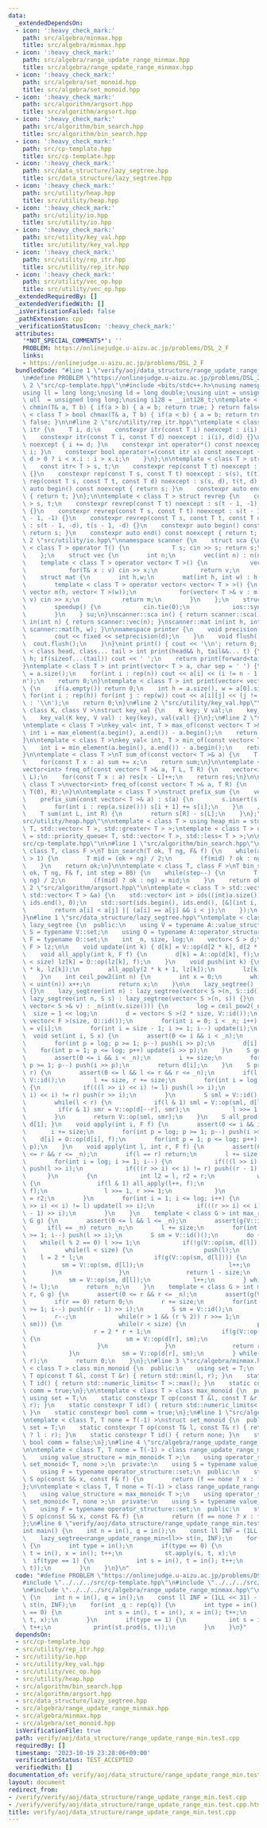 ```yaml
---
data:
  _extendedDependsOn:
  - icon: ':heavy_check_mark:'
    path: src/algebra/minmax.hpp
    title: src/algebra/minmax.hpp
  - icon: ':heavy_check_mark:'
    path: src/algebra/range_update_range_minmax.hpp
    title: src/algebra/range_update_range_minmax.hpp
  - icon: ':heavy_check_mark:'
    path: src/algebra/set_monoid.hpp
    title: src/algebra/set_monoid.hpp
  - icon: ':heavy_check_mark:'
    path: src/algorithm/argsort.hpp
    title: src/algorithm/argsort.hpp
  - icon: ':heavy_check_mark:'
    path: src/algorithm/bin_search.hpp
    title: src/algorithm/bin_search.hpp
  - icon: ':heavy_check_mark:'
    path: src/cp-template.hpp
    title: src/cp-template.hpp
  - icon: ':heavy_check_mark:'
    path: src/data_structure/lazy_segtree.hpp
    title: src/data_structure/lazy_segtree.hpp
  - icon: ':heavy_check_mark:'
    path: src/utility/heap.hpp
    title: src/utility/heap.hpp
  - icon: ':heavy_check_mark:'
    path: src/utility/io.hpp
    title: src/utility/io.hpp
  - icon: ':heavy_check_mark:'
    path: src/utility/key_val.hpp
    title: src/utility/key_val.hpp
  - icon: ':heavy_check_mark:'
    path: src/utility/rep_itr.hpp
    title: src/utility/rep_itr.hpp
  - icon: ':heavy_check_mark:'
    path: src/utility/vec_op.hpp
    title: src/utility/vec_op.hpp
  _extendedRequiredBy: []
  _extendedVerifiedWith: []
  _isVerificationFailed: false
  _pathExtension: cpp
  _verificationStatusIcon: ':heavy_check_mark:'
  attributes:
    '*NOT_SPECIAL_COMMENTS*': ''
    PROBLEM: https://onlinejudge.u-aizu.ac.jp/problems/DSL_2_F
    links:
    - https://onlinejudge.u-aizu.ac.jp/problems/DSL_2_F
  bundledCode: "#line 1 \"verify/aoj/data_structure/range_update_range_min.test.cpp\"\
    \n#define PROBLEM \"https://onlinejudge.u-aizu.ac.jp/problems/DSL_2_F\"\n\n#line\
    \ 2 \"src/cp-template.hpp\"\n#include <bits/stdc++.h>\nusing namespace std;\n\
    using ll = long long;\nusing ld = long double;\nusing uint = unsigned int;\nusing\
    \ ull  = unsigned long long;\nusing i128 = __int128_t;\ntemplate < class T > bool\
    \ chmin(T& a, T b) { if(a > b) { a = b; return true; } return false; }\ntemplate\
    \ < class T > bool chmax(T& a, T b) { if(a < b) { a = b; return true; } return\
    \ false; }\n\n#line 2 \"src/utility/rep_itr.hpp\"\ntemplate < class T > struct\
    \ itr {\n    T i, d;\n    constexpr itr(const T i) noexcept : i(i), d(1) {}\n\
    \    constexpr itr(const T i, const T d) noexcept : i(i), d(d) {}\n    void operator++()\
    \ noexcept { i += d; }\n    constexpr int operator*() const noexcept { return\
    \ i; }\n    constexpr bool operator!=(const itr x) const noexcept {\n        return\
    \ d > 0 ? i < x.i : i > x.i;\n    }\n};\n\ntemplate < class T > struct rep {\n\
    \    const itr< T > s, t;\n    constexpr rep(const T t) noexcept : s(0), t(t)\
    \ {}\n    constexpr rep(const T s, const T t) noexcept : s(s), t(t) {}\n    constexpr\
    \ rep(const T s, const T t, const T d) noexcept : s(s, d), t(t, d) {}\n    constexpr\
    \ auto begin() const noexcept { return s; }\n    constexpr auto end() const noexcept\
    \ { return t; }\n};\n\ntemplate < class T > struct revrep {\n    const itr < T\
    \ > s, t;\n    constexpr revrep(const T t) noexcept : s(t - 1, -1), t(-1, -1)\
    \ {}\n    constexpr revrep(const T s, const T t) noexcept : s(t - 1, -1), t(s\
    \ - 1, -1) {}\n    constexpr revrep(const T s, const T t, const T d) noexcept\
    \ : s(t - 1, -d), t(s - 1, -d) {}\n    constexpr auto begin() const noexcept {\
    \ return s; }\n    constexpr auto end() const noexcept { return t; }\n};\n#line\
    \ 2 \"src/utility/io.hpp\"\nnamespace scanner {\n    struct sca {\n        template\
    \ < class T > operator T() {\n            T s; cin >> s; return s;\n        }\n\
    \    };\n    struct vec {\n        int n;\n        vec(int n) : n(n) {}\n    \
    \    template < class T > operator vector< T >() {\n            vector< T > v(n);\n\
    \            for(T& x : v) cin >> x;\n            return v;\n        }\n    };\n\
    \    struct mat {\n        int h,w;\n        mat(int h, int w) : h(h), w(w) {}\n\
    \        template < class T > operator vector< vector< T > >() {\n           \
    \ vector m(h, vector< T >(w));\n            for(vector< T >& v : m) for(T& x :\
    \ v) cin >> x;\n            return m;\n        }\n    };\n    struct speedup {\n\
    \        speedup() {\n            cin.tie(0);\n            ios::sync_with_stdio(0);\n\
    \        }\n    } su;\n}\nscanner::sca in() { return scanner::sca(); }\nscanner::vec\
    \ in(int n) { return scanner::vec(n); }\nscanner::mat in(int h, int w) { return\
    \ scanner::mat(h, w); }\n\nnamespace printer {\n    void precision(int d) {\n\
    \        cout << fixed << setprecision(d);\n    }\n    void flush() {\n      \
    \  cout.flush();\n    }\n}\nint print() { cout << '\\n'; return 0; }\ntemplate\
    \ < class head, class... tail > int print(head&& h, tail&&... t) {\n    cout <<\
    \ h; if(sizeof...(tail)) cout << ' ';\n    return print(forward<tail>(t)...);\n\
    }\ntemplate < class T > int print(vector< T > a, char sep = ' ') {\n    int n\
    \ = a.size();\n    for(int i : rep(n)) cout << a[i] << (i != n - 1 ? sep : '\\\
    n');\n    return 0;\n}\ntemplate < class T > int print(vector< vector< T > > a)\
    \ {\n    if(a.empty()) return 0;\n    int h = a.size(), w = a[0].size();\n   \
    \ for(int i : rep(h)) for(int j : rep(w)) cout << a[i][j] << (j != w - 1 ? ' '\
    \ : '\\n');\n    return 0;\n}\n#line 2 \"src/utility/key_val.hpp\"\ntemplate <\
    \ class K, class V >\nstruct key_val {\n    K key; V val;\n    key_val() {}\n\
    \    key_val(K key, V val) : key(key), val(val) {}\n};\n#line 2 \"src/utility/vec_op.hpp\"\
    \ntemplate < class T >\nkey_val< int, T > max_of(const vector< T >& a) {\n   \
    \ int i = max_element(a.begin(), a.end()) - a.begin();\n    return {i, a[i]};\n\
    }\n\ntemplate < class T >\nkey_val< int, T > min_of(const vector< T >& a) {\n\
    \    int i = min_element(a.begin(), a.end()) - a.begin();\n    return {i, a[i]};\n\
    }\n\ntemplate < class T >\nT sum_of(const vector< T >& a) {\n    T sum = 0;\n\
    \    for(const T x : a) sum += x;\n    return sum;\n}\n\ntemplate < class T >\n\
    vector<int> freq_of(const vector< T >& a, T L, T R) {\n    vector<int> res(R -\
    \ L);\n    for(const T x : a) res[x - L]++;\n    return res;\n}\n\ntemplate <\
    \ class T >\nvector<int> freq_of(const vector< T >& a, T R) {\n    return freq_of(a,\
    \ T(0), R);\n}\n\ntemplate < class T >\nstruct prefix_sum {\n    vector< T > s;\n\
    \    prefix_sum(const vector< T >& a) : s(a) {\n        s.insert(s.begin(), T(0));\n\
    \        for(int i : rep(a.size())) s[i + 1] += s[i];\n    }\n    // [L, R)\n\
    \    T sum(int L, int R) {\n        return s[R] - s[L];\n    }\n};\n#line 3 \"\
    src/utility/heap.hpp\"\n\ntemplate < class T > using heap_min = std::priority_queue<\
    \ T, std::vector< T >, std::greater< T > >;\ntemplate < class T > using heap_max\
    \ = std::priority_queue< T, std::vector< T >, std::less< T > >;\n\n#line 17 \"\
    src/cp-template.hpp\"\n\n#line 1 \"src/algorithm/bin_search.hpp\"\ntemplate <\
    \ class T, class F >\nT bin_search(T ok, T ng, F& f) {\n    while(abs(ok - ng)\
    \ > 1) {\n        T mid = (ok + ng) / 2;\n        (f(mid) ? ok : ng) = mid;\n\
    \    }\n    return ok;\n}\n\ntemplate < class T, class F >\nT bin_search_real(T\
    \ ok, T ng, F& f, int step = 80) {\n    while(step--) {\n        T mid = (ok +\
    \ ng) / 2;\n        (f(mid) ? ok : ng) = mid;\n    }\n    return ok;\n}\n#line\
    \ 2 \"src/algorithm/argsort.hpp\"\n\ntemplate < class T > std::vector< int > argsort(const\
    \ std::vector< T > &a) {\n    std::vector< int > ids((int)a.size());\n    std::iota(ids.begin(),\
    \ ids.end(), 0);\n    std::sort(ids.begin(), ids.end(), [&](int i, int j) {\n\
    \        return a[i] < a[j] || (a[i] == a[j] && i < j);\n    });\n    return ids;\n\
    }\n#line 1 \"src/data_structure/lazy_segtree.hpp\"\ntemplate < class A > struct\
    \ lazy_segtree {\n  public:\n    using V = typename A::value_structure;\n    using\
    \ S = typename V::set;\n    using O = typename A::operator_structure;\n    using\
    \ F = typename O::set;\n    int _n, size, log;\n    vector< S > d;\n    vector<\
    \ F > lz;\n\n    void update(int k) { d[k] = V::op(d[2 * k], d[2 * k + 1]); }\n\
    \    void all_apply(int k, F f) {\n        d[k] = A::op(d[k], f);\n        if(k\
    \ < size) lz[k] = O::op(lz[k], f);\n    }\n    void push(int k) {\n        all_apply(2\
    \ * k, lz[k]);\n        all_apply(2 * k + 1, lz[k]);\n        lz[k] = O::id();\n\
    \    }\n    int ceil_pow2(int n) {\n        int x = 0;\n        while((1U << x)\
    \ < uint(n)) x++;\n        return x;\n    }\n\n    lazy_segtree() : lazy_segtree(0)\
    \ {}\n    lazy_segtree(int n) : lazy_segtree(vector< S >(n, S::id())) {}\n   \
    \ lazy_segtree(int n, S s) : lazy_segtree(vector< S >(n, s)) {}\n    lazy_segtree(const\
    \ vector< S >& v) : _n(int(v.size())) {\n        log = ceil_pow2(_n);\n      \
    \  size = 1 << log;\n        d = vector< S >(2 * size, V::id());\n        lz =\
    \ vector< F >(size, O::id());\n        for(int i = 0; i < _n; i++) d[size + i]\
    \ = v[i];\n        for(int i = size - 1; i >= 1; i--) update(i);\n    }\n\n  \
    \  void set(int i, S x) {\n        assert(0 <= i && i < _n);\n        i += size;\n\
    \        for(int p = log; p >= 1; p--) push(i >> p);\n        d[i] = x;\n    \
    \    for(int p = 1; p <= log; p++) update(i >> p);\n    }\n    S get(int i) {\n\
    \        assert(0 <= i && i < _n);\n        i += size;\n        for(int p = log;\
    \ p >= 1; p--) push(i >> p);\n        return d[i];\n    }\n    S prod(int l, int\
    \ r) {\n        assert(0 <= l && l <= r && r <= _n);\n        if(l == r) return\
    \ V::id();\n        l += size, r += size;\n        for(int i = log; i >= 1; i--)\
    \ {\n            if(((l >> i) << i) != l) push(l >> i);\n            if(((r >>\
    \ i) << i) != r) push(r >> i);\n        }\n        S sml = V::id(), smr = V::id();\n\
    \        while(l < r) {\n            if(l & 1) sml = V::op(sml, d[l++]);\n   \
    \         if(r & 1) smr = V::op(d[--r], smr);\n            l >>= 1, r >>= 1;\n\
    \        }\n        return V::op(sml, smr);\n    }\n    S all_prod() { return\
    \ d[1]; }\n    void apply(int i, F f) {\n        assert(0 <= i && i < _n);\n \
    \       i += size;\n        for(int p = log; p >= 1; p--) push(i >> p);\n    \
    \    d[i] = O::op(d[i], f);\n        for(int p = 1; p <= log; p++) update(i >>\
    \ p);\n    }\n    void apply(int l, int r, F f) {\n        assert(0 <= l && l\
    \ <= r && r <= _n);\n        if(l == r) return;\n        l += size, r += size;\n\
    \        for(int i = log; i >= 1; i--) {\n            if(((l >> i) << i) != l)\
    \ push(l >> i);\n            if(((r >> i) << i) != r) push((r - 1) >> i);\n  \
    \      }\n        {\n            int l2 = l, r2 = r;\n            while(l < r)\
    \ {\n                if(l & 1) all_apply(l++, f);\n                if(r & 1) all_apply(--r,\
    \ f);\n                l >>= 1, r >>= 1;\n            }\n            l = l2, r\
    \ = r2;\n        }\n        for(int i = 1; i <= log; i++) {\n            if(((l\
    \ >> i) << i) != l) update(l >> i);\n            if(((r >> i) << i) != r) update((r\
    \ - 1) >> i);\n        }\n    }\n    template < class G > int max_right(int l,\
    \ G g) {\n        assert(0 <= l && l <= _n);\n        assert(g(V::id()));\n  \
    \      if(l == _n) return _n;\n        l += size;\n        for(int i = log; i\
    \ >= 1; i--) push(l >> i);\n        S sm = V::id()();\n        do {\n        \
    \    while(l % 2 == 0) l >>= 1;\n            if(!g(V::op(sm, d[l]))) {\n     \
    \           while(l < size) {\n                    push(l);\n                \
    \    l = 2 * l;\n                    if(g(V::op(sm, d[l]))) {\n              \
    \          sm = V::op(sm, d[l]);\n                        l++;\n             \
    \       }\n                }\n                return l - size;\n            }\n\
    \            sm = V::op(sm, d[l]);\n            l++;\n        } while((l & -l)\
    \ != l);\n        return _n;\n    }\n    template < class G > int min_left(int\
    \ r, G g) {\n        assert(0 <= r && r <= _n);\n        assert(g(V::id()));\n\
    \        if(r == 0) return 0;\n        r += size;\n        for(int i = log; i\
    \ >= 1; i--) push((r - 1) >> i);\n        S sm = V::id();\n        do {\n    \
    \        r--;\n            while(r > 1 && (r % 2)) r >>= 1;\n            if(!g(V::op(d[r],\
    \ sm))) {\n                while(r < size) {\n                    push(r);\n \
    \                   r = 2 * r + 1;\n                    if(g(V::op(d[r], sm)))\
    \ {\n                        sm = V::op(d[r], sm);\n                        r--;\n\
    \                    }\n                }\n                return r + 1 - size;\n\
    \            }\n            sm = V::op(d[r], sm);\n        } while((r & -r) !=\
    \ r);\n        return 0;\n    }\n};\n#line 3 \"src/algebra/minmax.hpp\"\n\ntemplate\
    \ < class T > class min_monoid {\n  public:\n    using set = T;\n    static constexpr\
    \ T op(const T &l, const T &r) { return std::min(l, r); }\n    static constexpr\
    \ T id() { return std::numeric_limits< T >::max(); }\n    static constexpr bool\
    \ comm = true;\n};\n\ntemplate < class T > class max_monoid {\n  public:\n   \
    \ using set = T;\n    static constexpr T op(const T &l, const T &r) { return std::max(l,\
    \ r); }\n    static constexpr T id() { return std::numeric_limits< T >::min();\
    \ }\n    static constexpr bool comm = true;\n};\n#line 1 \"src/algebra/set_monoid.hpp\"\
    \ntemplate < class T, T none = T(-1) >\nstruct set_monoid {\n  public:\n    using\
    \ set = T;\n    static constexpr T op(const T& l, const T& r) { return (r == none\
    \ ? l : r); }\n    static constexpr T id() { return none; }\n    static constexpr\
    \ bool comm = false;\n};\n#line 4 \"src/algebra/range_update_range_minmax.hpp\"\
    \n\ntemplate < class T, T none = T(-1) > class range_update_range_min {\n  public:\n\
    \    using value_structure = min_monoid< T >;\n    using operator_structure =\
    \ set_monoid< T, none >;\n  private:\n    using S = typename value_structure::set;\n\
    \    using F = typename operator_structure::set;\n  public:\n    static constexpr\
    \ S op(const S& x, const F& f) {\n        return (f == none ? x : f);\n    }\n\
    };\n\ntemplate < class T, T none = T(-1) > class range_update_range_max {\n  public:\n\
    \    using value_structure = max_monoid< T >;\n    using operator_structure =\
    \ set_monoid< T, none >;\n  private:\n    using S = typename value_structure::set;\n\
    \    using F = typename operator_structure::set;\n  public:\n    static constexpr\
    \ S op(const S& x, const F& f) {\n        return (f == none ? x : f);\n    }\n\
    };\n#line 6 \"verify/aoj/data_structure/range_update_range_min.test.cpp\"\n\n\
    int main() {\n    int n = in(), q = in();\n    const ll INF = (1LL << 31) - 1;\n\
    \    lazy_segtree<range_update_range_min<ll>> st(n, INF);\n    for(int _q : rep(q))\
    \ {\n        int type = in();\n        if(type == 0) {\n            int s = in(),\
    \ t = in(), x = in(); t++;\n            st.apply(s, t, x);\n        }\n      \
    \  if(type == 1) {\n            int s = in(), t = in(); t++;\n            print(st.prod(s,\
    \ t));\n        }\n    }\n}\n"
  code: "#define PROBLEM \"https://onlinejudge.u-aizu.ac.jp/problems/DSL_2_F\"\n\n\
    #include \"../../../src/cp-template.hpp\"\n#include \"../../../src/data_structure/lazy_segtree.hpp\"\
    \n#include \"../../../src/algebra/range_update_range_minmax.hpp\"\n\nint main()\
    \ {\n    int n = in(), q = in();\n    const ll INF = (1LL << 31) - 1;\n    lazy_segtree<range_update_range_min<ll>>\
    \ st(n, INF);\n    for(int _q : rep(q)) {\n        int type = in();\n        if(type\
    \ == 0) {\n            int s = in(), t = in(), x = in(); t++;\n            st.apply(s,\
    \ t, x);\n        }\n        if(type == 1) {\n            int s = in(), t = in();\
    \ t++;\n            print(st.prod(s, t));\n        }\n    }\n}"
  dependsOn:
  - src/cp-template.hpp
  - src/utility/rep_itr.hpp
  - src/utility/io.hpp
  - src/utility/key_val.hpp
  - src/utility/vec_op.hpp
  - src/utility/heap.hpp
  - src/algorithm/bin_search.hpp
  - src/algorithm/argsort.hpp
  - src/data_structure/lazy_segtree.hpp
  - src/algebra/range_update_range_minmax.hpp
  - src/algebra/minmax.hpp
  - src/algebra/set_monoid.hpp
  isVerificationFile: true
  path: verify/aoj/data_structure/range_update_range_min.test.cpp
  requiredBy: []
  timestamp: '2023-10-19 23:28:06+09:00'
  verificationStatus: TEST_ACCEPTED
  verifiedWith: []
documentation_of: verify/aoj/data_structure/range_update_range_min.test.cpp
layout: document
redirect_from:
- /verify/verify/aoj/data_structure/range_update_range_min.test.cpp
- /verify/verify/aoj/data_structure/range_update_range_min.test.cpp.html
title: verify/aoj/data_structure/range_update_range_min.test.cpp
---
```

